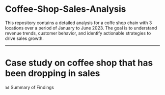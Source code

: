 # Coffee-Shop-Sales-Analysis
This repository contains a detailed analysis for a coffe shop chain with 3 locations over a period of January to June 2023. The goal is to understand revenue trends, customer behavior, and identify actionable strategies to drive sales growth.
_______________________________________________________________
# Case study on coffee shop that has been dropping in sales 

📊 Summary of Findings


